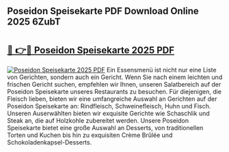 ## Poseidon Speisekarte PDF Download Online 2025 6ZubT

# <h2><a href="http://gc8gbc.nevu.top/?p=Poseidon+Speisekarte">🔗 👉🔴 Poseidon Speisekarte 2025 PDF</a></h2>

[![Poseidon Speisekarte 2025 PDF](https://i.imgur.com/dBaPXMq.png)](http://gc8gbc.nevu.top/?p=Poseidon+Speisekarte)
Ein Essensmenü ist nicht nur eine Liste von Gerichten, sondern auch ein Gericht. Wenn Sie nach einem leichten und frischen Gericht suchen, empfehlen wir Ihnen, unseren Salatbereich auf der Poseidon Speisekarte unseres Restaurants zu besuchen. Für diejenigen, die Fleisch lieben, bieten wir eine umfangreiche Auswahl an Gerichten auf der Poseidon Speisekarte an: Rindfleisch, Schweinefleisch, Huhn und Fisch. Unseren Auserwählten bieten wir exquisite Gerichte wie Schaschlik und Steak an, die auf Holzkohle zubereitet werden. Unsere Poseidon Speisekarte bietet eine große Auswahl an Desserts, von traditionellen Torten und Kuchen bis hin zu exquisiten Crème Brûlée und Schokoladenkapsel-Desserts.
